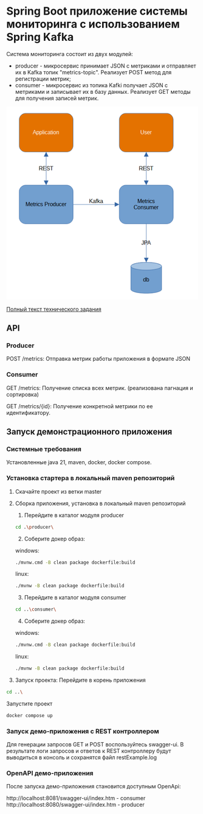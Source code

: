 # Spring Boot приложение системы мониторинга с использованием Spring Kafka

Система мониторинга состоит из двух модулей: 
- producer - микросервис принимает JSON с метриками и отправляет их в Kafka топик "metrics-topic". Реализует POST метод для регистрации метрик;
- consumer - микросервис из топика Kafki получает JSON с метриками и записывает их в базу данных. Реализует GET методы для получения записей метрик. 

![Архитектура системы](architecture.png)

[Полный текст технического задания](OpenSchoolDz3.txt)

## API

### Producer

POST /metrics: Отправка метрик работы приложения в формате JSON

### Consumer

GET /metrics: Получение списка всех метрик. (реализована пагнация и сортировка)

GET /metrics/{id}: Получение конкретной метрики по ее идентификатору.

## Запуск демонстрационного приложения

### Системные требования
Установленные java 21, maven, docker, docker compose.

### Установка стартера в локальный maven репозиторий

1) Скачайте проект из ветки master

2) Сборка приложения, установка в локальный maven репозиторий
   1) Перейдите в каталог модуля producer

    ```bash
    cd .\producer\
    ```

    2) Соберите докер образ:
    
   windows:
    ```bash
    ./mvnw.cmd -B clean package dockerfile:build
    ```
    linux:
    ```bash
    ./mvnw -B clean package dockerfile:build
    ```
   3) Перейдите в каталог модуля consumer

    ```bash
    cd ..\consumer\
    ```

   4) Соберите докер образ:

    windows:
    ```bash
    ./mvnw.cmd -B clean package dockerfile:build
    ```
    
    linux:
    ```bash
    ./mvnw -B clean package dockerfile:build
    ```

3) Запуск проекта:
Перейдите в корень приложения 
```bash
cd ..\
```
Запустите проект
```bash
docker compose up
```

### Запуск демо-приложения с REST контроллером

Для генерации запросов GET и POST воспользуйтесь swagger-ui.
В результате логи запросов и ответов к REST контроллеру будут выводиться в консоль и сохранятся файл restExample.log

### OpenAPI демо-приложения

После запуска демо-приложения становится доступным OpenApi:

http://localhost:8081/swagger-ui/index.htm - consumer
http://localhost:8080/swagger-ui/index.htm - producer
